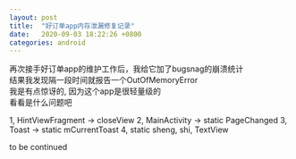 ```yaml
---
layout: post
title:  "好订单app内存泄漏修复记录"
date:   2020-09-03 18:22:26 +0800
categories: android
---
```


再次接手好订单app的维护工作后，我给它加了bugsnag的崩溃统计  
结果我发现隔一段时间就报告一个OutOfMemoryError  
我是有点惊讶的, 因为这个app是很轻量级的  
看看是什么问题吧

1, HintViewFragment -> closeView
2, MainActivity -> static PageChanged
3, Toast -> static mCurrentToast
4, static sheng, shi, TextView

to be continued